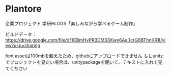 # Plantore
企業プロジェクト
学研HLDGS「楽しみながら学べるゲーム制作」

ビルドデータ：https://drive.google.com/file/d/1CBmHvPR3DM33Xwy6Aai1crG6BThnKR1I/view?usp=sharing

font assetは100mbを超えたため、githubにアップロードできません
もしunityでプロジェクトを見たい場合は、unitypackageを開いて、テキストに入れて見てください
